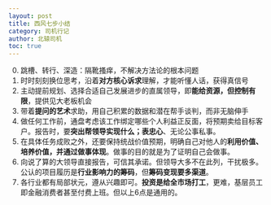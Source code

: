 ```yaml
---
layout: post
title: 西风七步小结
category: 司机行记
author: 北辕司机
toc: true
---
```


0. 跳槽、转行、深造：隔靴搔痒，不解决方法论的根本问题
1. 时时刻刻换位思考，沿着**对方核心诉求**理解，才能听懂人话，获得真信号
2. 主动提前规划、选择合适自己发展进步的直属领导，即**能给资源，但控制有限**，提供见大老板机会
3. 带着**提问的艺术**求助，用自己积累的数据和潜在帮手谈判，而非无脑伸手
4. 做任何工作前，通盘考虑该工作绑定哪些个人利益正反面，将预期卖给目标客户。报告时，要**突出帮领导实现什么；表忠心**、无论公事私事。
5. 在具体任务成败之外，还要保持统战价值预期，明确自己对他人的**利用价值、培养价值，并通过做事体现**。做事的目的就是为了证明自己会做事。
6. 向说了算的大领导直接报告，可信其承诺。但领导大多不在此列，干扰极多。公认的项目履历是**行业影响力的筹码**，但**筹码变现要多渠道**。
7. 各行业都有局部状元，遵从兴趣即可。**投资是给全市场打工**，更难，基层员工即金融消费者甚至付费上班。但以上6点是通用的。
